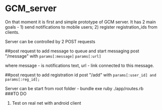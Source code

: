 # GCM_server

On that moment it is first and simple prototype of GCM server.
It has 2 main goals - 1) send  notifications to mobile users;
2) register registration_ids from clients.

Server can be controlled by 2 POST requests

##post request to add message to queue and start messaging
 post "/message" 
 with `params[:message]` `params[:url]`
 
 where message - is notifications text, url - link connected to this message.
 
 
##post request to add registration id
 post "/add" 
   with `params[:user_id] and params[:reg_id];`

   
 Server can be start from root folder - bundle exe ruby ./app/routes.rb
   ###TO DO
   
  1. Test on real net with android client
